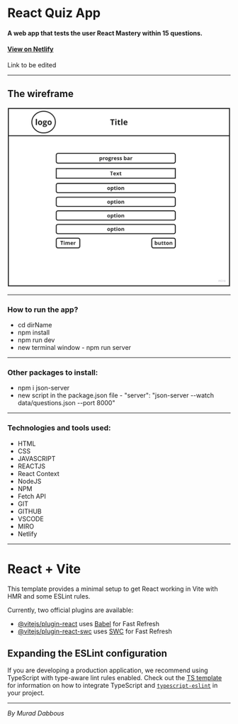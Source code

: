 # React Quiz App

#### A web app that tests the user React Mastery within 15 questions.

#### [View on Netlify](https://assessment-in-react.netlify.app)

Link to be edited

---

## The wireframe

![alt text](public/wireframe.jpg)

---

### How to run the app?

- cd dirName
- npm install
- npm run dev
- new terminal window - npm run server

---

### Other packages to install:

- npm i json-server
- new script in the package.json file - "server": "json-server --watch data/questions.json --port 8000"

---

### Technologies and tools used:

- HTML
- CSS
- JAVASCRIPT
- REACTJS
- React Context
- NodeJS
- NPM
- Fetch API
- GIT
- GITHUB
- VSCODE
- MIRO
- Netlify

---

# React + Vite

This template provides a minimal setup to get React working in Vite with HMR and some ESLint rules.

Currently, two official plugins are available:

- [@vitejs/plugin-react](https://github.com/vitejs/vite-plugin-react/blob/main/packages/plugin-react) uses [Babel](https://babeljs.io/) for Fast Refresh
- [@vitejs/plugin-react-swc](https://github.com/vitejs/vite-plugin-react/blob/main/packages/plugin-react-swc) uses [SWC](https://swc.rs/) for Fast Refresh

## Expanding the ESLint configuration

If you are developing a production application, we recommend using TypeScript with type-aware lint rules enabled. Check out the [TS template](https://github.com/vitejs/vite/tree/main/packages/create-vite/template-react-ts) for information on how to integrate TypeScript and [`typescript-eslint`](https://typescript-eslint.io) in your project.

---

_By Murad Dabbous_
